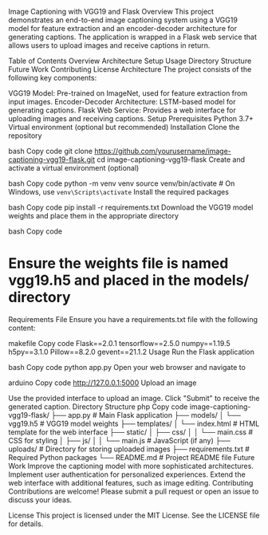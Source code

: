 

Image Captioning with VGG19 and Flask
Overview
This project demonstrates an end-to-end image captioning system using a VGG19 model for feature extraction and an encoder-decoder architecture for generating captions. The application is wrapped in a Flask web service that allows users to upload images and receive captions in return.

Table of Contents
Overview
Architecture
Setup
Usage
Directory Structure
Future Work
Contributing
License
Architecture
The project consists of the following key components:

VGG19 Model: Pre-trained on ImageNet, used for feature extraction from input images.
Encoder-Decoder Architecture: LSTM-based model for generating captions.
Flask Web Service: Provides a web interface for uploading images and receiving captions.
Setup
Prerequisites
Python 3.7+
Virtual environment (optional but recommended)
Installation
Clone the repository

bash
Copy code
git clone https://github.com/yourusername/image-captioning-vgg19-flask.git
cd image-captioning-vgg19-flask
Create and activate a virtual environment (optional)

bash
Copy code
python -m venv venv
source venv/bin/activate  # On Windows, use `venv\Scripts\activate`
Install the required packages

bash
Copy code
pip install -r requirements.txt
Download the VGG19 model weights and place them in the appropriate directory

bash
Copy code
# Ensure the weights file is named vgg19.h5 and placed in the models/ directory
Requirements File
Ensure you have a requirements.txt file with the following content:

makefile
Copy code
Flask==2.0.1
tensorflow==2.5.0
numpy==1.19.5
h5py==3.1.0
Pillow==8.2.0
gevent==21.1.2
Usage
Run the Flask application

bash
Copy code
python app.py
Open your web browser and navigate to

arduino
Copy code
http://127.0.0.1:5000
Upload an image

Use the provided interface to upload an image.
Click "Submit" to receive the generated caption.
Directory Structure
php
Copy code
image-captioning-vgg19-flask/
├── app.py                 # Main Flask application
├── models/
│   └── vgg19.h5           # VGG19 model weights
├── templates/
│   └── index.html         # HTML template for the web interface
├── static/
│   ├── css/
│   │   └── main.css       # CSS for styling
│   ├── js/
│   │   └── main.js        # JavaScript (if any)
├── uploads/               # Directory for storing uploaded images
├── requirements.txt       # Required Python packages
└── README.md              # Project README file
Future Work
Improve the captioning model with more sophisticated architectures.
Implement user authentication for personalized experiences.
Extend the web interface with additional features, such as image editing.
Contributing
Contributions are welcome! Please submit a pull request or open an issue to discuss your ideas.

License
This project is licensed under the MIT License. See the LICENSE file for details.

